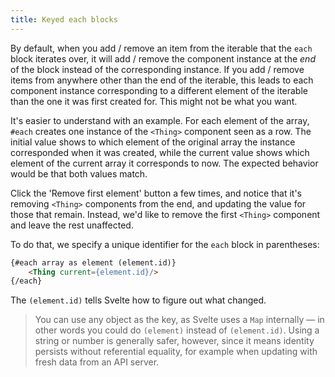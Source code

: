 ```yaml
---
title: Keyed each blocks
---
```


By default, when you add / remove an item from the iterable that the `each` block iterates over, it will add / remove the component instance at the *end* of the block instead of the corresponding instance. If you add / remove items from anywhere other than the end of the iterable, this leads to each component instance corresponding to a different element of the iterable than the one it was first created for. This might not be what you want.

It's easier to understand with an example. For each element of the array, <code>#each</code> creates one instance of the `<Thing>` component seen as a row. The initial value shows to which element of the original array the instance corresponded when it was created, while the current value shows which element of the current array it corresponds to now. The expected behavior would be that both values match.

Click the 'Remove first element' button a few times, and notice that it's removing `<Thing>` components from the end, and updating the value for those that remain. Instead, we'd like to remove the first `<Thing>` component and leave the rest unaffected.

To do that, we specify a unique identifier for the `each` block in parentheses:

```html
{#each array as element (element.id)}
	<Thing current={element.id}/>
{/each}
```

The `(element.id)` tells Svelte how to figure out what changed.

> You can use any object as the key, as Svelte uses a `Map` internally — in other words you could do `(element)` instead of `(element.id)`. Using a string or number is generally safer, however, since it means identity persists without referential equality, for example when updating with fresh data from an API server.
